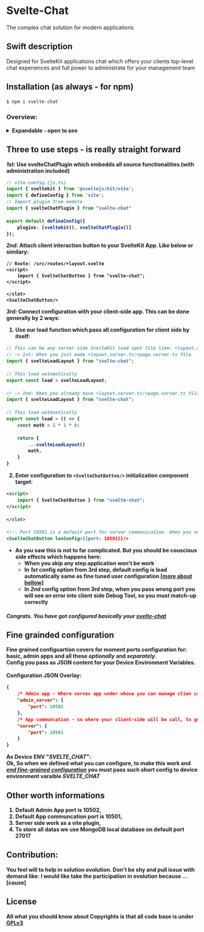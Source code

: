 # Svelte-Chat
The complex chat solution for modern applications

## Swift description
Designed for SvelteKit applications chat which offers your clients top-level chat experiences and full power to administrate for your management team

## Installation (as always - for npm)
```bash
$ npm i svelte-chat
```

### Overview:
<details>
    <summary>
        <b>Expandable - open to see</b>
    </summary>
    <h3><b>For clients app</b></h3>
    <ul>
        <li>Chat interaction on page content background</li>
        <img src="./docs/client/svelteChatInteraction.png" alt="Svelte-Chat Imteraction element">
        <li>Empty Chat List</li>
        <img src="./docs/client/svelteEmptyChatList.png" alt="Empty chat list">
        <li>Chat lists with some</li>
        <img src="./docs/client/svelteChatsList.png" alt="Chat list with some chats">
        <li>Particular selected chat</li>
        <img src="./docs/client/svelteChatBubbles.png" alt="Chat message bubles">
    </ul>
    <br>
    <h3><b>For admins app<b></h3>
    <ul>
        <li>Activiteies required to be an admin and stop</li>
        <ul>
            <li>Signup</li>
            <img src="./docs/admin/signup.png">
            <li>Signin</li>
            <img src="./docs/admin/signin.png">
            <li>Logout</li>
            <img src="./docs/admin/logout.png">
        </ul>
        <li>Admin Panel</li>
        <ul>
            <li>Empty one</li>
            <img src="./docs/admin/adminPanelEmpty.png">
            <li>One with open cases</li>
            <img src="./docs/admin/adminPanel.png">
        </ul>
        <li>Chat conversation</li>
        <ul>
            <li>Messages and task/send-bar</li>
            <img src="./docs/admin/chatConversation.png">
            <li>Chat Management Menu</li>
            <img src="./docs/admin/chatManagementOptions.png">
        </ul>
    </ul>
</details>

## **Three to use steps - is really straight forward**
***1st:*** Use **svelteChatPlugin** which embedds all source functionalities (with administration included)
```typescript
// vite.config.{js,ts}
import { sveltekit } from '@sveltejs/kit/vite';
import { defineConfig } from 'vite';
// Import plugin from module
import { svelteChatPlugin } from "svelte-chat"

export default defineConfig({
	plugins: [sveltekit(), svelteChatPlugin()]
});
```

***2nd:*** Attach client interaction button to your SvelteKit App. Like below or similary:
```svelte
// Route: /src/routes/+layout.svelte
<script>
    import { SvelteChatButton } from "svelte-chat";
</script>

</slot>
<SvelteChatButton/>
```

***3rd:*** Connect configuration with your client-side app. This can be done generally by 2 ways:
1. Use our load function which pass all configuration for client side by itself:
<!-- (for my the simplest one) -->
```TypeScript
// This can be any server side SvelteKit load spot file like: +layout.server.ts located in scope where 'SvelteChatButton' is used
// -> 1st: When you just made +layout.server.ts/+page.server.ts file
import { svelteLoadLayout } from "svelte-chat";

// This load automatically
export const load = svelteLoadLayout;

// -> 2nd: When you already have +layout.server.ts/+page.server.ts file
import { svelteLoadLayout } from "svelte-chat";

// This load autmoatically
export const load = () => {
    const math = 1 * 1 * 0;

    return {
        ...svelteLoadLayout()
        math,
    }
}
```

2. Enter configuration to ```<SvelteChatButton/>``` initialization component target:

```HTML
<script>
    import { SvelteChatButton } from "svelte-chat";
</script>

</slot>

<!-- Port 10501 is a default port for server communication. When you setup other port, pass here -->
<SvelteChatButton lexConfig={{port: 10501}}/>
```

- As you saw this is not to far complicated. But you should be couscious side effects which happens here:
    - When you skip any step application won't be work
    - In ***1st*** config option from **3rd** step, default config is load automatically same as fine tuned user configuration <u>[more about bellow]</u>
    - In ***2nd*** config option from **3rd** step, when you pass wrong port you will see an error into client side Debug Tool, so you must match-up correctly

<h5>Congrats. You have got configured basically your <u>svelte-chat</u></h5>

## Fine grainded configuration
Fine grained configuartion covers for moment ports configuration for: **basic**, **admin** apps and all these ***optionally*** and ***separately***.<br/>
Config you pass as JSON content for your Device Environment Variables.<br/><br/>
**Configuration JSON Overlay:**
```JSON
{
    /* Admin app - Where serves app under whose you can manage clien cases */
    "admin_server": {
        "port": 10502
    },
    /* App communcation - so where your client-side will be call, to get and send informations */
    "server": {
        "port": 10501
    }
}
```

**As Device ENV "***SVELTE_CHAT***":**<br/>
Ok, So when we defined what you can configure, to make this work and <u>***end fine-grained configuration***</u> you must pass such short config to device environment varaible ***SVELTE_CHAT***


## Other worth informations
1. Default Admin App port is **10502**,
2. Default App communcation port is **10501**,
3. Server side work as a vite plugin,
4. To store all datas we use **MongoDB** local database on default port **27017**
<!-- 4. Default database is MongoDB and you should have it on your local machine port 27017 -->

## Contribution:
**You feel will to help in solution evolution.** Don't be shy and pull issue with demand like: I would like take the participation in evolution because ...[cause]

## License
All what you should know about Copyrights is that all code base is under <u>GPLv3</u>
